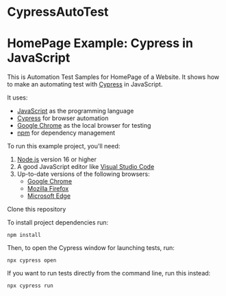 # CypressAutoTest

# HomePage Example: Cypress in JavaScript

This is Automation Test Samples for HomePage of a Website.
It shows how to make an automating test with [Cypress](https://www.cypress.io/) in JavaScript.

It uses:

* [JavaScript](https://www.javascript.com/) as the programming language
* [Cypress](https://www.cypress.io/) for browser automation
* [Google Chrome](https://www.google.com/chrome/downloads/) as the local browser for testing
* [npm](https://www.npmjs.com/) for dependency management

To run this example project, you'll need:

1. [Node.js](https://nodejs.org/en/download/) version 16 or higher
2. A good JavaScript editor like [Visual Studio Code](https://code.visualstudio.com/docs/languages/javascript)
3. Up-to-date versions of the following browsers:
   * [Google Chrome](https://www.google.com/chrome/)
   * [Mozilla Firefox](https://www.mozilla.org/en-US/firefox/new/)
   * [Microsoft Edge](https://www.microsoft.com/en-us/edge)

Clone this repository

To install project dependencies run:

```
npm install
```

Then, to open the Cypress window for launching tests, run:

```
npx cypress open
```

If you want to run tests directly from the command line, run this instead:

```
npx cypress run
```
